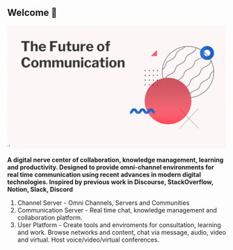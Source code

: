 ## Welcome 👋
![Intro](/profile/FoC2.gif)

**A digital nerve center of collaboration, knowledge management, learning and productivity. Designed to provide omni-channel environments for real time communication using recent advances in modern digital technologies. Inspired by previous work in Discourse, StackOverflow, Notion, Slack, Discord**

 1. Channel Server - Omni Channels, Servers and Communities 
 2. Communication Server - Real time chat, knowledge management and collaboration platform.
 3. User Platform - Create tools and enviroments for consultation, learning and work. Browse networks and content, chat via message, audio, video and virtual. Host voice/video/virtual conferences. 
